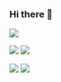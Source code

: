 ### Hi there 👋

<!--
**ism-k/ism-k** is a ✨ _special_ ✨ repository because its `README.md` (this file) appears on your GitHub profile.

Here are some ideas to get you started:

- 🔭 I’m currently working on ...
- 🌱 I’m currently learning ...
- 👯 I’m looking to collaborate on ...
- 🤔 I’m looking for help with ...
- 💬 Ask me about ...
- 📫 How to reach me: ...
- 😄 Pronouns: ...
- ⚡ Fun fact: ...
-->

![](http://github-profile-summary-cards.vercel.app/api/cards/profile-details?username=ism-k&theme=default)

![](http://github-profile-summary-cards.vercel.app/api/cards/repos-per-language?username=ism-k&theme=default)
![](http://github-profile-summary-cards.vercel.app/api/cards/most-commit-language?username=ism-k&theme=default)

![](http://github-profile-summary-cards.vercel.app/api/cards/stats?username=ism-k&theme=default)
![](http://github-profile-summary-cards.vercel.app/api/cards/productive-time?username=ism-k&theme=default&utcOffset=8)
